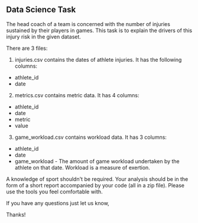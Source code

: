 ## Data Science Task
The head coach of a team is concerned with the number of injuries sustained by their players in games. This task is to explain the drivers of this injury risk in the given dataset.

There are 3 files:

1. injuries.csv contains the dates of athlete injuries. It has the following columns:
* athlete_id
* date

2. metrics.csv contains metric data. It has 4 columns:
* athlete_id
* date
* metric
* value

3. game_workload.csv contains workload data. It has 3 columns:
* athlete_id
* date
* game_workload - The amount of game workload undertaken by the athlete on that date. Workload is a measure of exertion. 

A knowledge of sport shouldn't be required. Your analysis should be in the form of a short report accompanied by your code (all in a zip file). Please use the tools you feel comfortable with.

If you have any questions just let us know,

Thanks!

